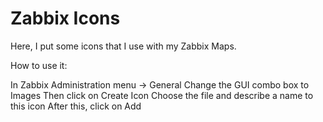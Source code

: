# Zabbix Icons
Here, I put some icons that I use with my Zabbix Maps.

How to use it:

In Zabbix Administration menu -> General
Change the GUI combo box to Images
Then click on Create Icon
Choose the file and describe a name to this icon
After this, click on Add

